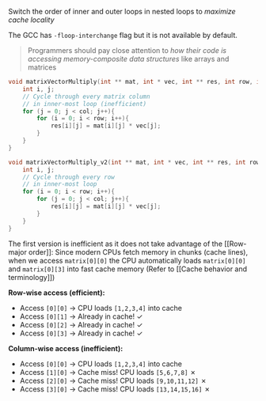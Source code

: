 Switch the order of inner and outer loops in nested loops to *maximize cache locality*

The GCC has `-floop-interchange` flag but it is not available by default.

> Programmers should pay close attention to *how their code is accessing memory-composite data structures* like arrays and matrices

```c
void matrixVectorMultiply(int ** mat, int * vec, int ** res, int row, int col){
    int i, j;
    // Cycle through every matrix column
    // in inner-most loop (inefficient)
    for (j = 0; j < col; j++){
        for (i = 0; i < row; i++){
            res[i][j] = mat[i][j] * vec[j];
        }
    }
}

void matrixVectorMultiply_v2(int ** mat, int * vec, int ** res, int row, int col){
    int i, j;
    // Cycle through every row
    // in inner-most loop 
    for (i = 0; i < row; i++){
        for (j = 0; j < col; j++){
            res[i][j] = mat[i][j] * vec[j];
        }
    }
}
```

The first version is inefficient as it does not take advantage of the [[Row-major order]]: Since modern CPUs fetch memory in chunks (cache lines), when we access `matrix[0][0]` the CPU automatically loads `matrix[0][0]` and `matrix[0][3]` into fast cache memory (Refer to [[Cache behavior and terminology]])

**Row-wise access (efficient):**

- Access `[0][0]` → CPU loads `[1,2,3,4]` into cache
- Access `[0][1]` → Already in cache! ✓
- Access `[0][2]` → Already in cache! ✓
- Access `[0][3]` → Already in cache! ✓

**Column-wise access (inefficient):**

- Access `[0][0]` → CPU loads `[1,2,3,4]` into cache
- Access `[1][0]` → Cache miss! CPU loads `[5,6,7,8]` ✗
- Access `[2][0]` → Cache miss! CPU loads `[9,10,11,12]` ✗
- Access `[3][0]` → Cache miss! CPU loads `[13,14,15,16]` ✗